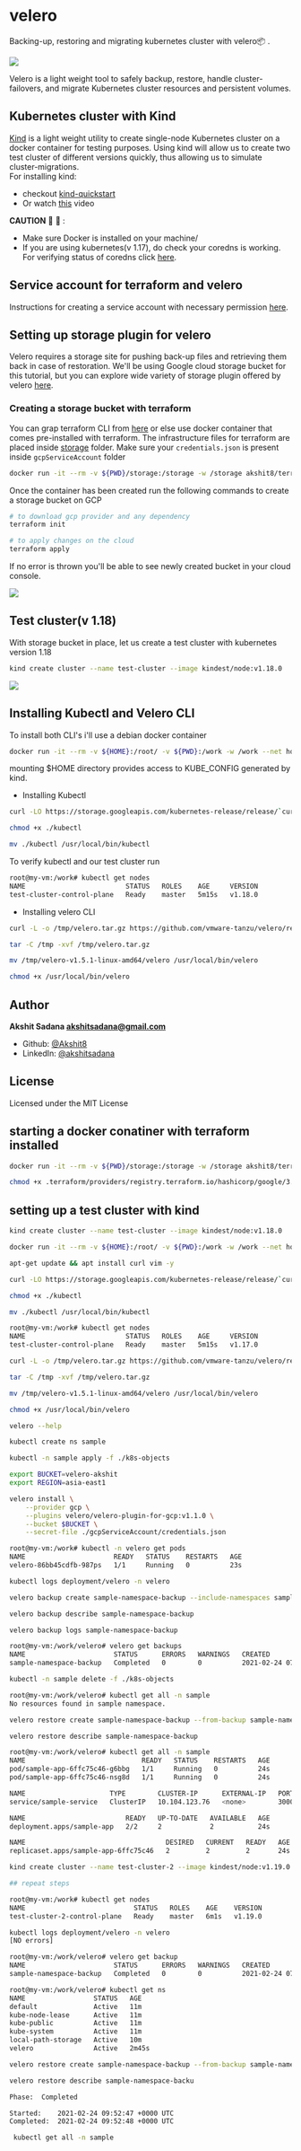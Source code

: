 # velero
Backing-up, restoring and migrating kubernetes cluster with velero📦 .

<img src="assets/veleroBanner.png">

Velero is a light weight tool to safely backup, restore, handle cluster-failovers, and migrate Kubernetes cluster resources and persistent volumes.

## Kubernetes cluster with Kind
[Kind](https://kind.sigs.k8s.io/) is a light weight utility to create single-node Kubernetes cluster on a docker container for testing purposes. Using kind will allow us to create two test cluster of different versions quickly, thus allowing us to simulate cluster-migrations.<br>
For installing kind:
- checkout [kind-quickstart](https://kind.sigs.k8s.io/docs/user/quick-start/)
- Or watch [this](https://www.youtube.com/watch?v=m-IlbCgSzkc) video

**CAUTION** 🛑 🛑 :
- Make sure Docker is installed on your machine/
- If you are using kubernetes(v 1.17), do check your coredns is working. For verifying status of coredns click [here](https://stackoverflow.com/questions/53075796/coredns-pods-have-crashloopbackoff-or-error-state).

## Service account for terraform and velero
Instructions for creating a service account with necessary permission [here](../gcpServiceAccount/README.md).

## Setting up storage plugin for velero
Velero requires a storage site for pushing back-up files and retrieving them back in case of restoration. We'll be using Google cloud storage bucket for this tutorial, but you can explore wide variety of storage plugin offered by velero [here](https://velero.io/plugins/).

### Creating a storage bucket with terraform
You can grap terraform CLI from [here](https://www.terraform.io/downloads.html) or else use docker container that comes pre-installed with terraform. The infrastructure files for terraform are placed inside [storage](./storage) folder. Make sure your `credentials.json` is present inside `gcpServiceAccount` folder

```bash
docker run -it --rm -v ${PWD}/storage:/storage -w /storage akshit8/terraform 
```

Once the container has been created run the following commands to create a storage bucket on GCP

```bash
# to download gcp provider and any dependency
terraform init

# to apply changes on the cloud
terraform apply
```

If no error is thrown you'll be able to see newly created bucket in your cloud console.

<img src="assets/storagetf.png">

## Test cluster(v 1.18)
With storage bucket in place, let us create a test cluster with kubernetes version 1.18

```bash
kind create cluster --name test-cluster --image kindest/node:v1.18.0
```

<img src="assets/kindcreate.png">

## Installing Kubectl and Velero CLI
To install both CLI's i'll use a debian docker container

```bash
docker run -it --rm -v ${HOME}:/root/ -v ${PWD}:/work -w /work --net host debian:buster
```
mounting $HOME directory provides access to KUBE_CONFIG generated by kind.

- Installing Kubectl
```bash
curl -LO https://storage.googleapis.com/kubernetes-release/release/`curl -s https://storage.googleapis.com/kubernetes-release/release/stable.txt`/bin/linux/amd64/kubectl

chmod +x ./kubectl

mv ./kubectl /usr/local/bin/kubectl
```

To verify kubectl and our test cluster run

```bash
root@my-vm:/work# kubectl get nodes
NAME                         STATUS   ROLES    AGE     VERSION
test-cluster-control-plane   Ready    master   5m15s   v1.18.0
```

- Installing velero CLI

```bash
curl -L -o /tmp/velero.tar.gz https://github.com/vmware-tanzu/velero/releases/download/v1.5.1/velero-v1.5.1-linux-amd64.tar.gz

tar -C /tmp -xvf /tmp/velero.tar.gz

mv /tmp/velero-v1.5.1-linux-amd64/velero /usr/local/bin/velero

chmod +x /usr/local/bin/velero
```



## Author
**Akshit Sadana <akshitsadana@gmail.com>**

- Github: [@Akshit8](https://github.com/Akshit8)
- LinkedIn: [@akshitsadana](https://www.linkedin.com/in/akshit-sadana-b051ab121/)

## License
Licensed under the MIT License


## starting a docker conatiner with terraform installed
```bash
docker run -it --rm -v ${PWD}/storage:/storage -w /storage akshit8/terraform 

chmod +x .terraform/providers/registry.terraform.io/hashicorp/google/3.54.0/linux_amd64/terraform-provider-google_v3.54.0_x5
```

## setting up a test cluster with kind
```bash
kind create cluster --name test-cluster --image kindest/node:v1.18.0

docker run -it --rm -v ${HOME}:/root/ -v ${PWD}:/work -w /work --net host debian:buster

apt-get update && apt install curl vim -y

curl -LO https://storage.googleapis.com/kubernetes-release/release/`curl -s https://storage.googleapis.com/kubernetes-release/release/stable.txt`/bin/linux/amd64/kubectl

chmod +x ./kubectl

mv ./kubectl /usr/local/bin/kubectl

root@my-vm:/work# kubectl get nodes
NAME                         STATUS   ROLES    AGE     VERSION
test-cluster-control-plane   Ready    master   5m15s   v1.17.0

curl -L -o /tmp/velero.tar.gz https://github.com/vmware-tanzu/velero/releases/download/v1.5.1/velero-v1.5.1-linux-amd64.tar.gz

tar -C /tmp -xvf /tmp/velero.tar.gz

mv /tmp/velero-v1.5.1-linux-amd64/velero /usr/local/bin/velero

chmod +x /usr/local/bin/velero

velero --help

kubectl create ns sample

kubectl -n sample apply -f ./k8s-objects

export BUCKET=velero-akshit
export REGION=asia-east1

velero install \
    --provider gcp \
    --plugins velero/velero-plugin-for-gcp:v1.1.0 \
    --bucket $BUCKET \
    --secret-file ./gcpServiceAccount/credentials.json

root@my-vm:/work# kubectl -n velero get pods
NAME                      READY   STATUS    RESTARTS   AGE
velero-86bb45cdfb-987ps   1/1     Running   0          23s

kubectl logs deployment/velero -n velero

velero backup create sample-namespace-backup --include-namespaces sample

velero backup describe sample-namespace-backup

velero backup logs sample-namespace-backup

root@my-vm:/work/velero# velero get backups
NAME                      STATUS      ERRORS   WARNINGS   CREATED                         EXPIRES   STORAGE LOCATION   SELECTOR
sample-namespace-backup   Completed   0        0          2021-02-24 07:44:11 +0000 UTC   29d       default            <none>

kubectl -n sample delete -f ./k8s-objects

root@my-vm:/work/velero# kubectl get all -n sample
No resources found in sample namespace.

velero restore create sample-namespace-backup --from-backup sample-namespace-backup

velero restore describe sample-namespace-backup

root@my-vm:/work/velero# kubectl get all -n sample
NAME                             READY   STATUS    RESTARTS   AGE
pod/sample-app-6ffc75c46-g6bbg   1/1     Running   0          24s
pod/sample-app-6ffc75c46-nsg8d   1/1     Running   0          24s

NAME                     TYPE        CLUSTER-IP      EXTERNAL-IP   PORT(S)    AGE
service/sample-service   ClusterIP   10.104.123.76   <none>        3000/TCP   24s

NAME                         READY   UP-TO-DATE   AVAILABLE   AGE
deployment.apps/sample-app   2/2     2            2           24s

NAME                                   DESIRED   CURRENT   READY   AGE
replicaset.apps/sample-app-6ffc75c46   2         2         2       24s

kind create cluster --name test-cluster-2 --image kindest/node:v1.19.0

## repeat steps

root@my-vm:/work# kubectl get nodes
NAME                           STATUS   ROLES    AGE    VERSION
test-cluster-2-control-plane   Ready    master   6m1s   v1.19.0

kubectl logs deployment/velero -n velero
[NO errors]

root@my-vm:/work/velero# velero get backup
NAME                      STATUS      ERRORS   WARNINGS   CREATED                         EXPIRES   STORAGE LOCATION   SELECTOR
sample-namespace-backup   Completed   0        0          2021-02-24 07:44:11 +0000 UTC   29d       default            <none>

root@my-vm:/work/velero# kubectl get ns
NAME                 STATUS   AGE
default              Active   11m
kube-node-lease      Active   11m
kube-public          Active   11m
kube-system          Active   11m
local-path-storage   Active   10m
velero               Active   2m45s

velero restore create sample-namespace-backup --from-backup sample-namespace-backup

velero restore describe sample-namespace-backu

Phase:  Completed

Started:    2021-02-24 09:52:47 +0000 UTC
Completed:  2021-02-24 09:52:48 +0000 UTC

 kubectl get all -n sample
```
